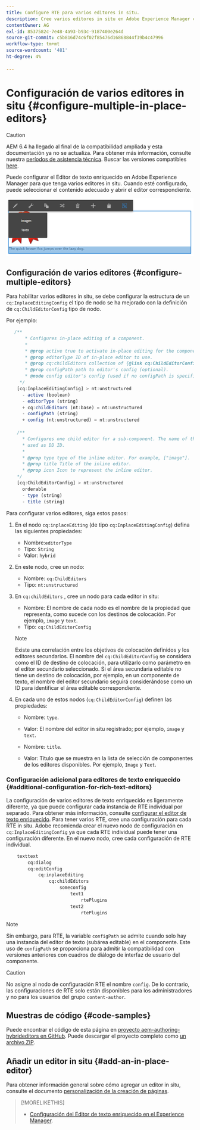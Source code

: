 ```yaml
---
title: Configure RTE para varios editores in situ.
description: Cree varios editores in situ en Adobe Experience Manager configurando Editor de texto enriquecido.
contentOwner: AG
exl-id: 8537582c-7e48-4a93-b93c-9187400e264d
source-git-commit: c5b816d74c6f02f85476d16868844f39b4c47996
workflow-type: tm+mt
source-wordcount: '481'
ht-degree: 4%

---
```


# Configuración de varios editores in situ {#configure-multiple-in-place-editors}

>[!CAUTION]
>
>AEM 6.4 ha llegado al final de la compatibilidad ampliada y esta documentación ya no se actualiza. Para obtener más información, consulte nuestra [períodos de asistencia técnica](https://helpx.adobe.com/es/support/programs/eol-matrix.html). Buscar las versiones compatibles [here](https://experienceleague.adobe.com/docs/).

Puede configurar el Editor de texto enriquecido en Adobe Experience Manager para que tenga varios editores in situ. Cuando esté configurado, puede seleccionar el contenido adecuado y abrir el editor correspondiente.

![Un editor local específico](assets/rte-inplace-editor.png)

## Configuración de varios editores {#configure-multiple-editors}

Para habilitar varios editores in situ, se debe configurar la estructura de un `cq:InplaceEditingConfig` el tipo de nodo se ha mejorado con la definición de `cq:ChildEditorConfig` tipo de nodo.

Por ejemplo:

```js
   /**
       * Configures in-place editing of a component.
       *
       * @prop active true to activate in-place editing for the component.
       * @prop editorType ID of in-place editor to use.
       * @prop cq:childEditors collection of {@link cq:ChildEditorConfig} nodes.
       * @prop configPath path to editor's config (optional).
       * @node config editor's config (used if no configPath is specified; optional).
     */
    [cq:InplaceEditingConfig] > nt:unstructured
      - active (boolean)
      - editorType (string)
      + cq:childEditors (nt:base) = nt:unstructured
      - configPath (string)
      + config (nt:unstructured) = nt:unstructured

    /**
      * Configures one child editor for a sub-component. The name of the this node is
      * used as DD ID.
      *
      * @prop type type of the inline editor. For example, ["image"].
      * @prop title Title of the inline editor.
      * @prop icon Icon to represent the inline editor.
    */
    [cq:ChildEditorConfig] > nt:unstructured
      orderable
      - type (string)
      - title (string)
```

Para configurar varios editores, siga estos pasos:

1. En el nodo `cq:inplaceEditing` (de tipo `cq:InplaceEditingConfig`) defina las siguientes propiedades:

   * Nombre:`editorType`
   * Tipo: `String`
   * Valor: `hybrid`

1. En este nodo, cree un nodo:

   * Nombre: `cq:ChildEditors`
   * Tipo: `nt:unstructured`

1. En `cq:childEditors` , cree un nodo para cada editor in situ:

   * Nombre: El nombre de cada nodo es el nombre de la propiedad que representa, como sucede con los destinos de colocación. Por ejemplo, `image` y `text`.
   * Tipo: `cq:ChildEditorConfig`

   >[!NOTE]
   >
   >Existe una correlación entre los objetivos de colocación definidos y los editores secundarios. El nombre del `cq:ChildEditorConfig` se considera como el ID de destino de colocación, para utilizarlo como parámetro en el editor secundario seleccionado. Si el área secundaria editable no tiene un destino de colocación, por ejemplo, en un componente de texto, el nombre del editor secundario seguirá considerándose como un ID para identificar el área editable correspondiente.

1. En cada uno de estos nodos (`cq:ChildEditorConfig`) definen las propiedades:

   * Nombre: `type`.
   * Valor: El nombre del editor in situ registrado; por ejemplo, `image` y `text`.

   * Nombre: `title`.
   * Valor: Título que se muestra en la lista de selección de componentes de los editores disponibles. Por ejemplo, `Image` y `Text`.

### Configuración adicional para editores de texto enriquecido {#additional-configuration-for-rich-text-editors}

La configuración de varios editores de texto enriquecido es ligeramente diferente, ya que puede configurar cada instancia de RTE individual por separado. Para obtener más información, consulte [configurar el editor de texto enriquecido](/help/sites-administering/rich-text-editor.md). Para tener varios RTE, cree una configuración para cada RTE in situ. Adobe recomienda crear el nuevo nodo de configuración en `cq:InplaceEditingConfig` ya que cada RTE individual puede tener una configuración diferente. En el nuevo nodo, cree cada configuración de RTE individual.

```xml
    texttext
        cq:dialog
        cq:editConfig
            cq:inplaceEditing
                cq:childEditors
                    someconfig
                        text1
                            rtePlugins
                        text2
                            rtePlugins
```

>[!NOTE]
>
>Sin embargo, para RTE, la variable `configPath` se admite cuando solo hay una instancia del editor de texto (subárea editable) en el componente. Este uso de `configPath` se proporciona para admitir la compatibilidad con versiones anteriores con cuadros de diálogo de interfaz de usuario del componente.

>[!CAUTION]
>
>No asigne al nodo de configuración RTE el nombre `config`. De lo contrario, las configuraciones de RTE solo están disponibles para los administradores y no para los usuarios del grupo `content-author`.

## Muestras de código {#code-samples}

Puede encontrar el código de esta página en [proyecto aem-authoring-hybrideditors en GitHub](https://github.com/Adobe-Marketing-Cloud/aem-authoring-hybrideditors). Puede descargar el proyecto completo como [un archivo ZIP](https://github.com/Adobe-Marketing-Cloud/aem-authoring-hybrideditors/archive/master.zip).

## Añadir un editor in situ {#add-an-in-place-editor}

Para obtener información general sobre cómo agregar un editor in situ, consulte el documento [personalización de la creación de páginas](/help/sites-developing/customizing-page-authoring-touch.md#add-new-in-place-editor).

>[!MORELIKETHIS]
>
>* [Configuración del Editor de texto enriquecido en el Experience Manager](/help/sites-administering/rich-text-editor.md).

